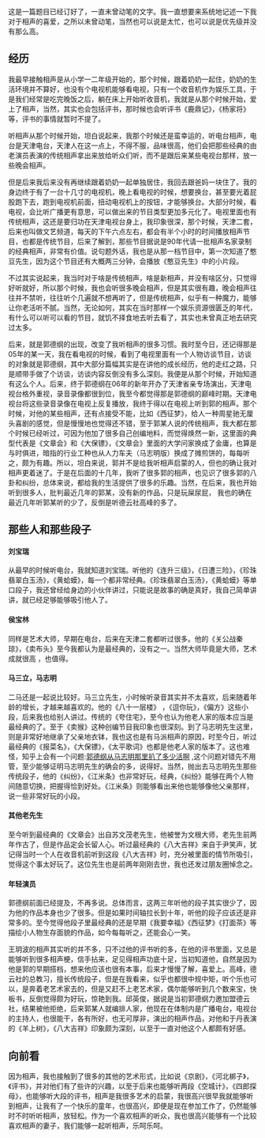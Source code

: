这是一篇题目已经订好了，一直未曾动笔的文字。我一直想要来系统地记述一下我对于相声的喜爱，之所以未曾动笔，当然也可以说是太忙，也可以说是优先级并没有那么高。

##  经历

我最早接触相声是从小学一二年级开始的，那个时候，跟着奶奶一起住，奶奶的生活环境并不算好，也没有个电视机能够看电视，只有一个收音机作为娱乐工具，于是我们经常是吃完晚饭之后，躺在床上开始听收音机，我就是从那个时候开始，爱上了相声，当然，其实也会包括评书，那时候也会听评书《鹿鼎记》，《杨家将》等，评书的事情就暂时不提了。

听相声从那个时候开始，坦白说起来，我那个时候还是蛮幸运的，听电台相声，电台是天津电台，天津人在这一点上，不得不服，品味很高，他们会把那些经典的由老演员表演的传统相声拿出来放给听众们听，而不是跟后来某些电视台那样，放一些晚会相声。

但是后来我后来没有再继续跟着奶奶一起单独居住，我回去跟爸妈一块住了。我的身边终于有了一台十几寸的电视机，晚上看电视的时候，想要换台，甚至要光着屁股跑下去，跑到电视机前面，扭动电视机上的按钮，才能够换台。大部分时候，看电视，会比听广播更有意思，可以做出来的节目类型更加多元化了。电视里面也有传统相声，这还是要归功在天津电视台身上，我印象很深，那个时候，天津二套，后来也叫做文艺频道，每天的下午六点左右，都会有半个小时的时间播放相声节目，也都是传统节目，后来了解到，那些节目据说是90年代请一批相声名家录制的经典相声，非常有价值。说句题外话，我也是从那一档节目中，第一次知道了憨豆先生，因为这个节目还有大概两三分钟，会播放《憨豆先生》中的小片段。

不过其实说起来，我当时对于啥是传统相声，啥是新相声，并没有啥区分，只觉得好听就好，所以那个时候，我也会听很多晚会相声，但是其实很有趣，晚会相声往往并不禁听，往往听个几遍就不想再听了，但是传统相声，似乎有一种魔力，能够让你老活听不腻。当然，无论如何，其实在当时那样一个娱乐资源很匮乏的年代，有什么可以听可以看的节目，就饥不择食地去听去看了，其实也未曾真正地去研究过太多。

后来，就是郭德纲的出现，改变了我听相声的很多习惯。我时至今日，还记得那是05年的某一天，我在看电视的时候，看到了电视里面有一个人物访谈节目，访谈的对象就是郭德纲，其中大部分篇幅其实是在讲他的成长经历，他的走红之路，只是顺带手做了个访谈，访谈内容反倒没有多么深刻。我便是从那个时候，开始知道有这么个人。后来，终于郭德纲在06年的新年开办了天津省亲专场演出，天津电视台格外重视，录音录像都很到位，我至今都觉得那是郭德纲的巅峰时期。天津电视台将这些录音录像在电视上反复播放，我终于得以在电视上听到郭的相声。那个时候，对他的某些相声，还有点接受不能，比如《西征梦》，给人一种周星驰无厘头喜剧的感觉，但是慢慢地也觉得还不错，至于郭某人说的传统相声，我大都在那个时候已经听过，可因为他加了很多自己创编地料，而觉得焕然一新，这里面的典型代表是《文章会》和《大保镖》，《文章会》里面的大学问家换成了金庸，也算是与时俱进，暗指的行业工种也从人力车夫（马志明版）换成了摊煎饼的，每每听之，颇为有趣。所以，坦白来说，郭并不是给我听相声启蒙的人，但也的确让我对相声更着迷了。于是在后面的十几年，我听了很多郭的相声，也见识了很多郭的八卦和纠纷，总体来说，都给我的生活提供了很多的乐趣。当然，在后来，我也开始听到很多人，批判最近几年的郭某，没有新的作品，只是玩屎尿屁， 我也的确在最近几年听郭某听的少了，反倒是听德云社高峰的多了。

## 那些人和那些段子

#### 刘宝瑞

从最早的时候听电台，我就知道刘宝瑞。听他的《连升三级》，《日遭三险》，《珍珠翡翠白玉汤》，《黄蛤蟆》，每一个都非常经典。《珍珠翡翠白玉汤》，《黄蛤蟆》等单口段子，我还曾经给身边的小伙伴讲过，只能说是故事的确是真好，我自己简单讲讲，就已经足够能够吸引他人了。


#### 侯宝林

同样是艺术大师，早期在电台，后来在天津二套都听过很多。他的《关公战秦琼》，《卖布头》至今我都认为是最经典的，没有之一。当然大师毕竟是大师，艺术成就很高 ，也值得。

#### 马三立，马志明

二马还是一起说比较好。马三立先生，小时候听录音其实并不太喜欢，后来随着年龄的增长，才越来越喜欢的。他的《八十一层楼》 ，《逗你玩》，《偏方》这些小段，后来我也给别人讲过。传统的《夸住宅》，至今也认为他老人家的版本应当是最经典的了。至于《卖猴》这种创编节目我印象也很深刻。到了马志明先生这里，则是非常好地继承了父亲地衣钵，我也这也是有马派相声的原因，时至今日，听过最经典的《报菜名》，《大保镖》，《太平歌词》也都是他老人家的版本了。这也难怪，知乎上会有一个问题:[郭德纲从马志明那里扒了多少活啊](https://www.zhihu.com/question/37428254) ,这个问题对错先不用管，至少能够证明马志明先生的确会的多，说得好。当然，抛出去马志明先生那些传统段子，他的《纠纷》，《江米条》也非常好玩，经典，《纠纷》能够在两个人物间随意切换，把握得恰到好处。《江米条》则能够看出来他也能够像他父亲那样，说一些非常好玩的小段。

#### 其他老先生

至今听到最经典的《文章会》出自苏文茂老先生，他被誉为文根大师，老先生前两年作古了，但是作品定会长留人心。听过最经典的《八大吉祥》来自于尹笑声，犹记得当时一个人在收音机前听到这段《八大吉祥》时，充分被里面的情节所吸引，觉得这个事太好玩了。这位先生也是前两年刚刚去世，我也还发过朋友圈悼念之。

#### 年轻演员

郭德纲前面已经提及，不再多说。总体而言，这两三年听他的段子其实很少了，因为他的作品本身也少了很多。但是如果时间轴拉长到十年，听他的段子应该还是非常多的。至今觉得他段子里最经典的还是早期《我要幸福》《西征梦》《打面茶》等描绘小人物生存面貌的作品，如今每每听之，还能会心一笑。

王玥波的相声其实听的并不多，只不过他的评书听的多，在他的评书里面，又总是能够听到很多相声梗，信手拈来，足见得相声功底十足，当初知道他，自然是因为他是郭的早期搭档，想来他应该也很有本事，后来才慢慢了解，喜爱上。高峰，德云社的总教习，擅长传统段子，但是在我看来，似乎也都很中规中矩，听个乐也可以，是奔着老艺术家去的，但是又赶不上老艺术家，偶尔能够听到几个数来宝，快板书，反倒觉得颇为好玩，惊艳到我。邱英俊，据说是当初郭德纲力邀加盟德云社，结果被他拒绝，后来郭某人就编排人家，他现在在体制内是广播电台，电视台的主持人，也很能干，各有所好，也无可厚非，演出的相声作品，对他和于丹表演的《羊上树》，《八大吉祥》印象颇为深刻，以至于一直对他这个人都颇有好感。

## 向前看

因为相声，我也接触到了很多的其他的艺术形式，比如说《京剧》，《河北梆子》，《评书》，并对他们有了些许的兴趣，以至于后来也能够听两段《空城计》，《四郎探母》，也能够听大段的评书，相声是我很多艺术的启蒙，我很高兴很早我就能够听到相声，让我有了一个快乐的童年，也很高兴，即便是现在参加工作了，仍然能够时不时听听相声，放轻松。作为一个喜欢相声的听众，我也很高兴能够有一个比较喜欢相声的妻子，我们能够一起听相声，乐呵乐呵。





